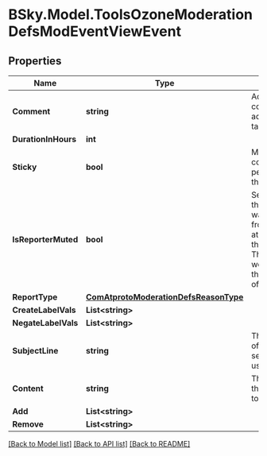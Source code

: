 # BSky.Model.ToolsOzoneModerationDefsModEventViewEvent

## Properties

Name | Type | Description | Notes
------------ | ------------- | ------------- | -------------
**Comment** | **string** | Additional comment about added/removed tags. | 
**DurationInHours** | **int** |  | 
**Sticky** | **bool** | Make the comment persistent on the subject | [optional] 
**IsReporterMuted** | **bool** | Set to true if the reporter was muted from reporting at the time of the event. These reports won&#39;t impact the reviewState of the subject. | [optional] 
**ReportType** | [**ComAtprotoModerationDefsReasonType**](ComAtprotoModerationDefsReasonType.md) |  | 
**CreateLabelVals** | **List&lt;string&gt;** |  | 
**NegateLabelVals** | **List&lt;string&gt;** |  | 
**SubjectLine** | **string** | The subject line of the email sent to the user. | 
**Content** | **string** | The content of the email sent to the user. | [optional] 
**Add** | **List&lt;string&gt;** |  | 
**Remove** | **List&lt;string&gt;** |  | 

[[Back to Model list]](../README.md#documentation-for-models) [[Back to API list]](../README.md#documentation-for-api-endpoints) [[Back to README]](../README.md)

